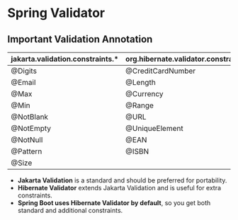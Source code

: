 # **Spring Validator**

## Important Validation Annotation
| jakarta.validation.constraints.* | org.hibernate.validator.constraints.* |
|:---------------------------------|:--------------------------------------|
| @Digits                          | @CreditCardNumber                     |
| @Email                           | @Length                               |
| @Max                             | @Currency                             |
| @Min                             | @Range                                | 
| @NotBlank                        | @URL                                  |
|@NotEmpty                         | @UniqueElement                        |
|@NotNull                          | @EAN                                  |
|@Pattern                          | @ISBN                                 |
|@Size                             |                                       |



- **Jakarta Validation** is a standard and should be preferred for portability.
- **Hibernate Validator** extends Jakarta Validation and is useful for extra constraints.
- **Spring Boot uses Hibernate Validator by default**, so you get both standard and additional constraints.